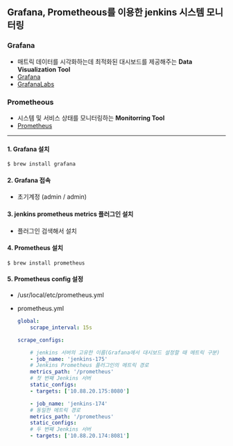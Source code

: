## Grafana, Prometheous를 이용한 jenkins 시스템 모니터링

### Grafana
- 매트릭 데이터를 시각화하는데 최적화된 대시보드를 제공해주는 **Data Visualization Tool**
- [Grafana](https://grafana.com/products/cloud/?src=ggl-s&mdm=cpc&camp=b-grafana-exac-apac-kr&cnt=155360829050&trm=%EA%B7%B8%EB%9D%BC%ED%8C%8C%EB%82%98&device=c&gad_source=1&gclid=CjwKCAiA34S7BhAtEiwACZzv4cgT2l38YvlXnavbMQi9EnGyXiHwQ-3psPF_G7IhbK2KBzePismmJhoCS4YQAvD_BwE)
- [GrafanaLabs](https://grafana.com/grafana/dashboards/?search=jenkins)

### Prometheous
- 시스템 및 서비스 상태를 모니터링하는 **Monitorring Tool**
- [Prometheus](https://prometheus.io/) 

----------------------------------------------------------

#### 1. Grafana 설치
```
$ brew install grafana
```

#### 2. Grafana 접속
- 초기계정 (admin / admin)

#### 3. jenkins prometheus metrics 플러그인 설치
- 플러그인 검색해서 설치

#### 4. Prometheus 설치
```
$ brew install prometheus
```

#### 5. Prometheus config 설정
- /usr/local/etc/prometheus.yml

- prometheus.yml

    ```yml
    global:
        scrape_interval: 15s
    
    scrape_configs:

        # jenkins 서버의 고유한 이름(Grafana에서 대시보드 설정할 때 메트릭 구분)
        - job_name: 'jenkins-175'
        # Jenkins Prometheus 플러그인의 메트릭 경로
        metrics_path: '/prometheus'
        # 첫 번째 Jenkins 서버
        static_configs:
        - targets: ['10.88.20.175:8080']

        - job_name: 'jenkins-174'
        # 동일한 메트릭 경로
        metrics_path: '/prometheus'
        static_configs:
        # 두 번째 Jenkins 서버
        - targets: ['10.88.20.174:8081']  

    ```